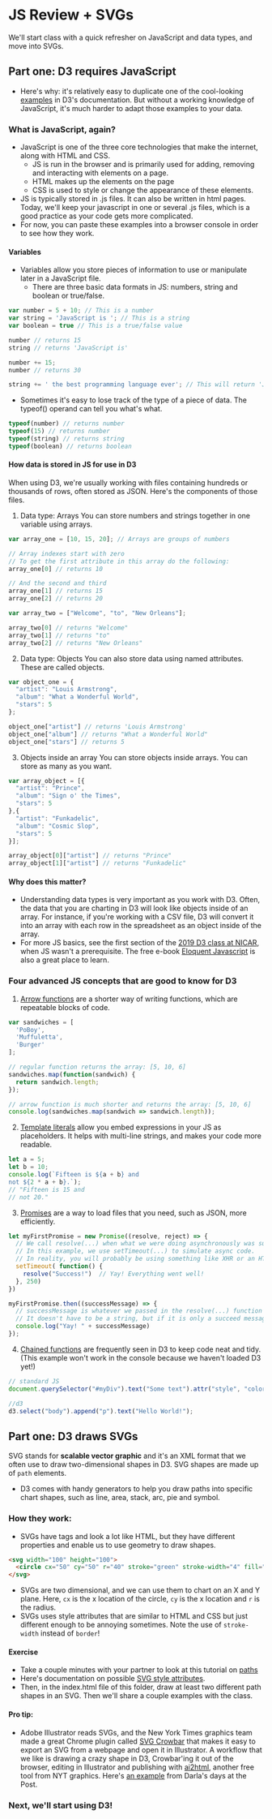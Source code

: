 # JS Review + SVGs
We'll start class with a quick refresher on JavaScript and data types, and move into SVGs.

## Part one: D3 requires JavaScript
- Here's why: it's relatively easy to duplicate one of the cool-looking [examples](https://github.com/d3/d3/wiki/Gallery) in D3's documentation. But without a working knowledge of JavaScript, it's much harder to adapt those examples to your data.

### What is JavaScript, again?
- JavaScript is one of the three core technologies that make the internet, along with HTML and CSS. 
	- JS is run in the browser and is primarily used for adding, removing and interacting with elements on a page. 
	- HTML makes up the elements on the page
	- CSS is used to style or change the appearance of these elements.
- JS is typically stored in .js files. It can also be written in html pages. Today, we'll keep your javascript in one or several .js files, which is a good practice as your code gets more complicated.
- For now, you can paste these examples into a browser console in order to see how they work.

#### Variables 
- Variables allow you store pieces of information to use or manipulate later in a JavaScript file.
	- There are three basic data formats in JS: numbers, string and boolean or true/false.
```javascript
var number = 5 + 10; // This is a number
var string = 'JavaScript is '; // This is a string
var boolean = true // This is a true/false value

number // returns 15
string // returns 'JavaScript is'

number += 15;
number // returns 30

string += ' the best programming language ever'; // This will return 'JavaScript is the best programming language ever'
```

- Sometimes it's easy to lose track of the type of a piece of data. The typeof() operand can tell you what's what. 	
```javascript
typeof(number) // returns number
typeof(15) // returns number
typeof(string) // returns string
typeof(boolean) // returns boolean
```

#### How data is stored in JS for use in D3
When using D3, we're usually working with files containing hundreds or thousands of rows, often stored as JSON. Here's the components of those files. 

1. Data type: Arrays
You can store numbers and strings together in one variable using arrays.
```javascript
var array_one = [10, 15, 20]; // Arrays are groups of numbers

// Array indexes start with zero
// To get the first attribute in this array do the following:
array_one[0] // returns 10

// And the second and third
array_one[1] // returns 15
array_one[2] // returns 20

var array_two = ["Welcome", "to", "New Orleans"];

array_two[0] // returns "Welcome"
array_two[1] // returns "to"
array_two[2] // returns "New Orleans"
```

2. Data type: Objects
You can also store data using named attributes. These are called objects.
```javascript
var object_one = {
  "artist": "Louis Armstrong",
  "album": "What a Wonderful World",
  "stars": 5
};

object_one["artist"] // returns 'Louis Armstrong'
object_one["album"] // returns "What a Wonderful World"
object_one["stars"] // returns 5
```

3. Objects inside an array
You can store objects inside arrays. You can store as many as you want.
```javascript
var array_object = [{
  "artist": "Prince",
  "album": "Sign o' the Times",
  "stars": 5
},{
  "artist": "Funkadelic",
  "album": "Cosmic Slop",
  "stars": 5
}];

array_object[0]["artist"] // returns "Prince"
array_object[1]["artist"] // returns "Funkadelic"
```

#### Why does this matter?
- Understanding data types is very important as you work with D3. Often, the data that you are charting in D3 will look like objects inside of an array. For instance, if you're working with a CSV file, D3 will convert it into an array with each row in the spreadsheet as an object inside of the array.
- For more JS basics, see the first section of the [2019 D3 class at NICAR](https://github.com/csessig86/intro-to-d3-nicar-19/tree/master/01-intro-to-js), when JS wasn't a prerequisite. The free e-book [Eloquent Javascript](https://eloquentjavascript.net/) is also a great place to learn.

### Four advanced JS concepts that are good to know for D3
1. [Arrow functions](https://developer.mozilla.org/en-US/docs/Web/JavaScript/Reference/Functions/Arrow_functions) are a shorter way of writing functions, which are repeatable blocks of code.
```javascript
var sandwiches = [
  'PoBoy',
  'Muffuletta',
  'Burger'
];

// regular function returns the array: [5, 10, 6]
sandwiches.map(function(sandwich) {
  return sandwich.length;
});

// arrow function is much shorter and returns the array: [5, 10, 6]
console.log(sandwiches.map(sandwich => sandwich.length));
```

2. [Template literals](https://developer.mozilla.org/en-US/docs/Web/JavaScript/Reference/Template_literals) allow you embed expressions in your JS as placeholders. It helps with multi-line strings, and makes your code more readable.
```javascript
let a = 5;
let b = 10;
console.log(`Fifteen is ${a + b} and
not ${2 * a + b}.`);
// "Fifteen is 15 and
// not 20."
```

3. [Promises](https://developer.mozilla.org/en-US/docs/Web/JavaScript/Reference/Global_Objects/Promise) are a way to load files that you need, such as JSON, more efficiently. 
```javascript
let myFirstPromise = new Promise((resolve, reject) => {
  // We call resolve(...) when what we were doing asynchronously was successful, and reject(...) when it failed.
  // In this example, we use setTimeout(...) to simulate async code. 
  // In reality, you will probably be using something like XHR or an HTML5 API.
  setTimeout( function() {
    resolve("Success!")  // Yay! Everything went well!
  }, 250) 
}) 

myFirstPromise.then((successMessage) => {
  // successMessage is whatever we passed in the resolve(...) function above.
  // It doesn't have to be a string, but if it is only a succeed message, it probably will be.
  console.log("Yay! " + successMessage) 
});
```

4. [Chained functions](https://www.tutorialsteacher.com/d3js/method-chaining-in-d3js) are frequently seen in D3 to keep code neat and tidy. (This example won't work in the console because we haven't loaded D3 yet!)
```javascript
// standard JS
document.querySelector("#myDiv").text("Some text").attr("style", "color:red")

//d3
d3.select("body").append("p").text("Hello World!");
```

## Part one: D3 draws SVGs
SVG stands for **scalable vector graphic** and it's an XML format that we often use to draw two-dimensional shapes in D3. SVG shapes are made up of `path` elements.
- D3 comes with handy generators to help you draw paths into specific chart shapes, such as line, area, stack, arc, pie and symbol.

### How they work:
- SVGs have tags and look a lot like HTML, but they have different properties and enable us to use geometry to draw shapes.
```html 
<svg width="100" height="100">
  <circle cx="50" cy="50" r="40" stroke="green" stroke-width="4" fill="yellow" />
</svg>
```
- SVGs are two dimensional, and we can use them to chart  on an X and Y plane. Here, `cx` is the x location of the circle, `cy` is the x location and `r` is the radius. 
- SVGs uses style attributes that are similar to HTML and CSS but just different enough to be annoying sometimes. Note the use of `stroke-width` instead of `border`!

#### Exercise
- Take a couple minutes with your partner to look at this tutorial on [paths](https://developer.mozilla.org/en-US/docs/Web/SVG/Tutorial/Paths)
- Here's documentation on possible [SVG style attributes](https://developer.mozilla.org/en-US/docs/Web/SVG/Attribute).
- Then, in the index.html file of this folder, draw at least two different path shapes in an SVG. Then we'll share a couple examples with the class.

#### Pro tip:
- Adobe Illustrator reads SVGs, and the New York Times graphics team made a great Chrome plugin called [SVG Crowbar](https://nytimes.github.io/svg-crowbar/) that makes it easy to export an SVG from a webpage and open it in Illustrator. A workflow that we like is drawing a crazy shape in D3, Crowbar'ing it out of the browser, editing in Illustrator and publishing with [ai2html](http://ai2html.org/), another free tool from NYT graphics. Here's [an example](https://www.washingtonpost.com/graphics/politics/kushner-conflicts/?utm_term=.8bbce7210bc5) from Darla's days at the Post. 

### Next, we'll start using D3!




